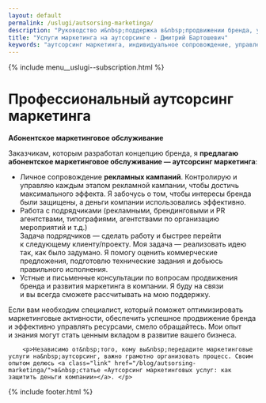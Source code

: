 ```yaml
---
layout: default
permalink: /uslugi/autsorsing-marketinga/
description: "Руководство и&nbsp;поддержка в&nbsp;продвижении бренда, управление рекламными кампаниями, работа с&nbsp;подрядчиками. Повышение эффективности маркетинга."
title: "Услуги маркетинга на аутсорсинге - Дмитрий Бартошевич"
keywords: "аутсорсинг маркетинга, индивидуальное сопровождение, управление подрядчиками, разработка стратегий, реализация стратегий, адаптация стратегий, бизнес-цели"
---
```


<div class="body__container">
  
  {% include menu__uslugi--subscription.html %}

<main class="section__content row-gap--l">
       

<h1 class="element--hidden">Профессиональный аутсорсинг маркетинга</h1>

<div class="intro max-width-text"><strong class="inline bold">Абонентское маркетинговое обслуживание</strong> </div>

<p> Заказчикам, которым разработал концепцию бренда, я&nbsp;<strong>предлагаю абонентское маркетинговое обслуживание&nbsp;&mdash; аутсорсинг маркетинга</strong>: </p>
		<ul class=""> 
			<li class="list-li"><span class="bold">Личное сопровождение <b>рекламных кампаний</b></span>. Контролирую и управляю каждым этапом рекламной кампании, чтобы достичь максимального эффекта. Я&nbsp;забочусь о том, чтобы интересы бренда были защищены, а деньги компании использовались эффективно.</li>
			<li class="list-li"><span class="bold">Работа с&nbsp;подрядчиками</span> (рекламными, брендинговыми и PR агентствами, типографиями, агентствами по организацию мероприятий и т.д.) <br/>
		 Задача подрядчиков&nbsp;— сделать работу и&nbsp;быстрее перейти к&nbsp;следующему клиенту/проекту. Моя задача&nbsp;— реализовать идею так, как было задумано. Я&nbsp;помогу оценить коммерческие предложения, подготовлю технические задания и&nbsp;добьюсь правильного исполнения. 
			</li>
			<li class="list-li"><span class="bold">Устные и&nbsp;письменные консультации</span> по&nbsp;вопросам продвижения бренда и&nbsp;развития маркетинга в&nbsp;компании. Я&nbsp;буду на&nbsp;связи и&nbsp;вы&nbsp;всегда сможете рассчитывать на&nbsp;мою поддержку.</li>
		</ul>
		<p> Если вам необходим специалист, который поможет оптимизировать маркетинговые активности, обеспечить успешное продвижение бренда и&nbsp;эффективно управлять ресурсами, смело обращайтесь. Мои опыт и&nbsp;знания могут стать ценным вкладом в&nbsp;развитие вашего бизнеса. </p>

		<p>Независимо от&nbsp;того, кому вы&nbsp;передадите маркетинговые услуги на&nbsp;аутсорсинг, важно грамотно организовать процесс. Своим опытом делюсь <a class="link" href="/blog/autsorsing-marketinga/">в&nbsp;статье «Аутсорсинг маркетинговых услуг: как защитить деньги компании»</a>. </p>
    
</main>

{% include footer.html %}
</div>




